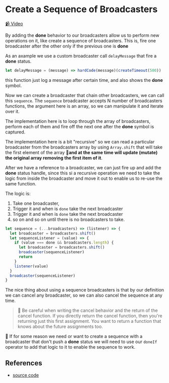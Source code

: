 # Create a Sequence of Broadcasters

[📹 Video](https://egghead.io/lessons/egghead-create-a-sequence-of-broadcasters)

By adding the **done** behavior to our broadcasters allow us to perform new operations on it, like create a sequence of broadcasters. This is, fire one broadcaster after the other only if the previous one is **done**

As an axample we use a custom broadcaster call `delayMessage` that fire a **done** status.

```javascript
let delayMessage = (message) => hardCode(message)(createTimeout(500))
```

this function just log a message after certain time, and also shows the **done** symbol.

Now we can create a broadcaster that chain other broadcasters, we can call this `sequence`. The `sequence` broadcaster accepts N number of broadcasters functions, the argument here is an array, so we can manipulate it and iterate over it.

The implementation here is to loop through the array of broadcasters, perform each of them and fire off the next one after the **done** symbol is captured.

The implementation here is a bit "recursive" so we can read a particular broadcaster from the broadcasters array by using `Array.shift` that will take the first element of the array **🚨and at the same time will update (mutate) the original array removing the first item of it**.

After we have a reference to a broadcaster, we can just fire up and add the **done** status handle, since this si a recursive operation we need to take the logic from inside the broadcaster and move it out to enable us to re-use the same function.

The logic is:

1. Take one broadcaster,
2. Trigger it and when is `done` take the next broadcaster
3. Trigger it and when is `done` take the next broadcaster
4. so on and so on until there is no broadcasters to take.

```javascript
let sequence = (...broadcasters) => (listener) => {
  let broadcaster = broadcasters.shift()
  let sequenceListener = (value) => {
    if (value === done && broadcasters.length) {
      let broadcaster = broadcasters.shift()
      broadcaster(sequenceListener)
      return
    }
    listener(value)
  }
  broadcaster(sequenceListener)
}
```

The nice thing about using a sequence broadcasters is that by our definition we can cancel any broadcaster, so we can also cancel the sequence at any time.

> 🔑 Be careful when writing the cancel behavior and the return of the cancel function. If you directly return the cancel function, then you're returning just this first assignment. You want to return a function that knows about the future assignments too.

🚨 If for some reason we need or want to create a sequence with a broadcaster that don't push a **done** status we will need to use our `doneIf` operator to add that logic to it to enable the sequence to work.

## References

- [source code](https://github.com/johnlindquist/crafting-functions/blob/done-if/src/index.js#L15)

